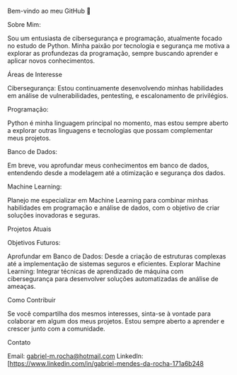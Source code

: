 Bem-vindo ao meu GitHub 👋

Sobre Mim:

Sou um entusiasta de cibersegurança e programação, atualmente focado no estudo de Python. Minha paixão por tecnologia e segurança me motiva a explorar as profundezas da programação, sempre buscando aprender e aplicar novos conhecimentos.

Áreas de Interesse

Cibersegurança: Estou continuamente desenvolvendo minhas habilidades em análise de vulnerabilidades, pentesting, e escalonamento de privilégios.

Programação:

Python é minha linguagem principal no momento, mas estou sempre aberto a explorar outras linguagens e tecnologias que possam complementar meus projetos.

Banco de Dados:

Em breve, vou aprofundar meus conhecimentos em banco de dados, entendendo desde a modelagem até a otimização e segurança dos dados.

Machine Learning:

Planejo me especializar em Machine Learning para combinar minhas habilidades em programação e análise de dados, com o objetivo de criar soluções inovadoras e seguras.

Projetos Atuais



Objetivos Futuros:


Aprofundar em Banco de Dados: Desde a criação de estruturas complexas até a implementação de sistemas seguros e eficientes.
Explorar Machine Learning: Integrar técnicas de aprendizado de máquina com cibersegurança para desenvolver soluções automatizadas de análise de ameaças.


Como Contribuir

Se você compartilha dos mesmos interesses, sinta-se à vontade para colaborar em algum dos meus projetos. Estou sempre aberto a aprender e crescer junto com a comunidade.

Contato

Email: gabriel-m.rocha@hotmail.com
LinkedIn: [https://www.linkedin.com/in/gabriel-mendes-da-rocha-171a6b248
